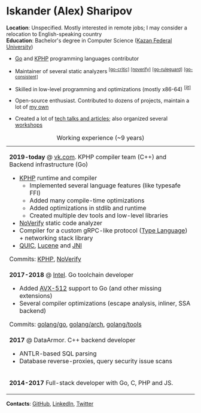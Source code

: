 # Iskander (Alex) Sharipov

**Location**: Unspecified. Mostly interested in remote jobs; I may consider a relocation to English-speaking country<br>
**Education**: Bachelor's degree in Computer Science ([Kazan Federal University](https://en.wikipedia.org/wiki/Kazan_Federal_University))<br>

* [Go](https://github.com/golang/go/commits?author=quasilyte) and [KPHP](https://github.com/VKCOM/kphp/commits?author=quasilyte) programming languages contributor

* Maintainer of several static analyzers <sup>[[go-critic]](https://go-critic.github.io/)</sup> <sup>[[noverify]](https://github.com/VKCOM/noverify)</sup> <sup>[[go-ruleguard]](https://github.com/quasilyte/go-ruleguard)</sup> <sup>[[go-consistent]](https://github.com/quasilyte/go-consistent)</sup>

* Skilled in low-level programming and optimizations (mostly x86-64) <sup>[[jit]](https://github.com/quasilyte/go-jdk)</sup>

* Open-source enthusiast. Contributed to dozens of projects, maintain a lot of [my own](http://quasilyte.dev/status/)

* Created a lot of [tech talks and articles](https://github.com/quasilyte/talks); also organized several [workshops](https://github.com/quasilyte/talks#workshops)

<table><caption>Working experience (~9 years)</caption>
<tr><td>
  
  <b>2019-today</b> @ <a href="https://vk.com">vk.com</a>. KPHP compiler team (C++) and Backend infrastructure (Go)<br>
  <ul>
    <li>
        <a href="https://github.com/VKCOM/kphp/">KPHP</a> runtime and compiler
        <ul>
            <li>Implemented several language features (like typesafe FFI)</li>
            <li>Added many compile-time optimizations</li>
            <li>Added optimizations in stdlib and runtime</li>
            <li>Created multiple dev tools and low-level libraries</li>
        </ul>
    </li>
    <li><a href="https://github.com/VKCOM/noverify">NoVerify</a> static code analyzer</li>
    <li>Compiler for a custom gRPC-like protocol (<a href="https://core.telegram.org/mtproto/TL">Type Language</a>) + networking stack library</li>
    <li><a href="https://ru.wikipedia.org/wiki/QUIC">QUIC</a>, <a href="https://lucene.apache.org/">Lucene</a> and <a href="https://en.wikipedia.org/wiki/Java_Native_Interface">JNI</a></li>
  </ul>
  Commits: <a href="https://github.com/VKCOM/kphp/commits?author=quasilyte">KPHP</a>, <a href="https://github.com/VKCOM/noverify/commits?author=quasilyte">NoVerify</a><br>
  
</td></tr>
<tr><td>
  
  <b>2017-2018</b> @ <a href="https://github.com/intel-go">Intel</a>. Go toolchain developer<br>
  <ul>
    <li>Added <a href="https://github.com/golang/go/wiki/AVX512">AVX-512</a> support to Go (and other missing extensions)</li>
    <li>Several compiler optimizations (escape analysis, inliner, SSA backend)</li>
  </ul>
  Commits: <a href="https://github.com/golang/go/commits?author=quasilyte">golang/go</a>, <a href="https://github.com/golang/arch/commits?author=quasilyte">golang/arch</a>, <a href="https://github.com/golang/tools/commits?author=quasilyte">golang/tools</a>
  
</td></tr>
<tr><td>
  
  <b>2017</b> @ DataArmor. C++ backend developer<br>
  <ul>
    <li>ANTLR-based SQL parsing</li>
    <li>Database reverse-proxies, query security issue scans</li>
  </ul>
  
</td></tr>
<tr><td>

  <b>2014-2017</b> Full-stack developer with Go, C, PHP and JS.

</td></tr>
</table>

**Contacts**: [GitHub](https://github.com/quasilyte), [LinkedIn](https://www.linkedin.com/in/quasilyte), [Twitter](https://twitter.com/quasilyte)
